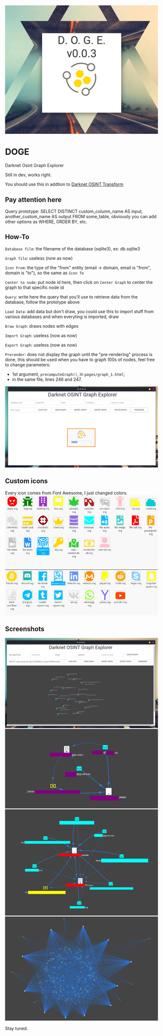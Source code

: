 ![splash](images/splash.png)

# DOGE
Darknet Osint Graph Explorer

Still in dev, works right.

You should use this in addtion to [Darknet OSINT Transform](https://github.com/pielco11/DOT)

## Pay attention here
Query prototype: SELECT DISTINCT custom_column_name AS input, another_custom_name AS output FROM some_table, obviously you can add other options as WHERE, ORDER BY, etc.

## How-To
`Database file`: the filename of the database (sqlite3), ex: db.sqlite3

`Graph file`: useless (now as now)

`Icon From`: the type of the "from" entity (email -> domain, email is "from", domain is "to"), so the same as `Icon To`

`Center to node`: put node id here, then click on `Center Graph` to center the graph to that specific node id

`Query`: write here the query that you'll use to retrieve data from the database, follow the prototype above

`Load Data`: add data but don't draw, you could use this to import stuff from various databases and when everyting is imported, draw

`Draw Graph`: draws nodes with edges

`Import Graph`: useless (now as now)

`Export Graph`: useless (now as now)

`Prerender`: does not display the graph until the "pre-rendering" process is done, this should be used when you have to graph 100s of nodes, feel free to change parameters:
- 1st argument, `precomputeGraph()`, in `pages/graph_1.html`;
- in the same file, lines 246 and 247.

![rendering-process](images/prerenderer.png)

## Custom icons
Every icon comes from Font Awesome, I just changed colors.
![icons](images/icons.png)
![icons2](images/icons_2.png)

## Screenshots
![example](images/example_query.png)
![dashboard](images/screenshot_30.png)
![dashboard1](images/screenshot_31.png)
![dashboard2](images/screenshot_32.png)

Stay tuned.
